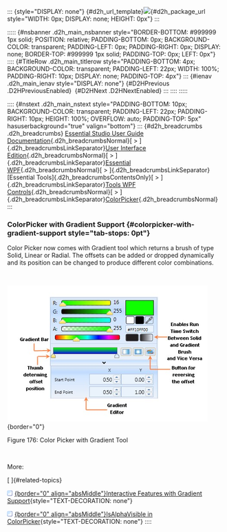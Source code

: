 ::: {style="DISPLAY: none"}
[](ms-xhelp:///?Id=d2h_url_template){#d2h_url_template}![](!package_url!){#d2h_package_url style="WIDTH: 0px; DISPLAY: none; HEIGHT: 0px"}
:::

::::: {#nsbanner .d2h_main_nsbanner style="BORDER-BOTTOM: #999999 1px solid; POSITION: relative; PADDING-BOTTOM: 0px; BACKGROUND-COLOR: transparent; PADDING-LEFT: 0px; PADDING-RIGHT: 0px; DISPLAY: none; BORDER-TOP: #999999 1px solid; PADDING-TOP: 0px; LEFT: 0px"}
:::: {#TitleRow .d2h_main_titlerow style="PADDING-BOTTOM: 4px; BACKGROUND-COLOR: transparent; PADDING-LEFT: 22px; WIDTH: 100%; PADDING-RIGHT: 10px; DISPLAY: none; PADDING-TOP: 4px"}
::: {#ienav .d2h_main_ienav style="DISPLAY: none"}
[](ms-xhelp:///?Id=7f05e49d-4831-4929-9136-6b778198c619){#D2HPrevious .D2HPreviousEnabled}  [](ms-xhelp:///?Id=37559eb2-47d4-4a08-80de-268f49344cc3){#D2HNext .D2HNextEnabled}
:::
::::
:::::

:::: {#nstext .d2h_main_nstext style="PADDING-BOTTOM: 10px; BACKGROUND-COLOR: transparent; PADDING-LEFT: 22px; PADDING-RIGHT: 10px; HEIGHT: 100%; OVERFLOW: auto; PADDING-TOP: 5px" hasuserbackground="true" valign="bottom"}
::: {#d2h_breadcrumbs .d2h_breadcrumbs}
[Essential Studio User Guide Documentation](ms-xhelp:///?Id=12457748-09e3-4d74-a240-8e049cedf030){.d2h_breadcrumbsNormal}[ \> ]{.d2h_breadcrumbsLinkSeparator}[User Interface Edition](ms-xhelp:///?Id=c29296b7-531c-413b-a0ec-488ca1f7f669){.d2h_breadcrumbsNormal}[ \> ]{.d2h_breadcrumbsLinkSeparator}[Essential WPF](ms-xhelp:///?Id=7f4f82c5-151c-4262-94d0-75c4626c77bc){.d2h_breadcrumbsNormal}[ \> ]{.d2h_breadcrumbsLinkSeparator}[Essential Tools]{.d2h_breadcrumbsContentsOnly}[ \> ]{.d2h_breadcrumbsLinkSeparator}[Tools WPF Controls](ms-xhelp:///?Id=2ea58a12-9426-4a63-96b4-89eb80232c2c){.d2h_breadcrumbsNormal}[ \> ]{.d2h_breadcrumbsLinkSeparator}[ColorPicker](ms-xhelp:///?Id=d704f7a7-0152-437c-b411-ab8bdd10f7e5){.d2h_breadcrumbsNormal}
:::

### ColorPicker with Gradient Support {#colorpicker-with-gradient-support style="tab-stops: 0pt"}

Color Picker now comes with Gradient tool which returns a brush of type Solid, Linear or Radial. The offsets can be added or dropped dynamically and its position can be changed to produce different color combinations.

 

![](ImagesExt/image30_176.jpg){border="0"}

Figure 176: Color Picker with Gradient Tool

 

More:

[ ]{#related-topics}

[![](button.gif){border="0" align="absMiddle"}Interactive Features with Gradient Support](ms-xhelp:///?Id=f01d5d2b-950d-4a1e-911b-86443865c4a6){style="TEXT-DECORATION: none"}

[![](button.gif){border="0" align="absMiddle"}IsAlphaVisible in ColorPicker](ms-xhelp:///?Id=d0047378-cc73-4e1e-9bdd-6bae338d0726){style="TEXT-DECORATION: none"}
::::

